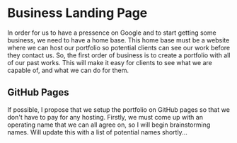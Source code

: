 # Business Landing Page

In order for us to have a pressence on Google and to start getting some business, we need to have a home base. This home base must be a website where we can host our portfolio so potential clients can see our work before they contact us. So, the first order of business is to create a portfolio with all of our past works. This will make it easy for clients to see what we are capable of, and what we can do for them.

## GitHub Pages

If possible, I propose that we setup the portfolio on GitHub pages so that we don't have to pay for any hosting. Firstly, we must come up with an operating name that we can all agree on, so I will begin brainstorming names. Will update this with a list of potential names shortly...
